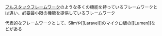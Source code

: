  

[フルスタックフレームワーク](フルスタックフレームワーク.md)のような多くの機能を持っているフレームワークとは違い、必要最小限の機能を提供しているフレームワーク

代表的なフレームワークとして、Slimや[[Laravel]]のマイクロ版の[[Lumen]]などがある